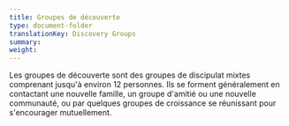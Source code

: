 ```yaml
---
title: Groupes de découverte
type: document-folder
translationKey: Discovery Groups
summary: 
weight: 
---
```

Les groupes de découverte sont des groupes de discipulat mixtes comprenant jusqu'à environ 12 personnes. Ils se forment généralement en contactant une nouvelle famille, un groupe d'amitié ou une nouvelle communauté, ou par quelques groupes de croissance se réunissant pour s'encourager mutuellement.
